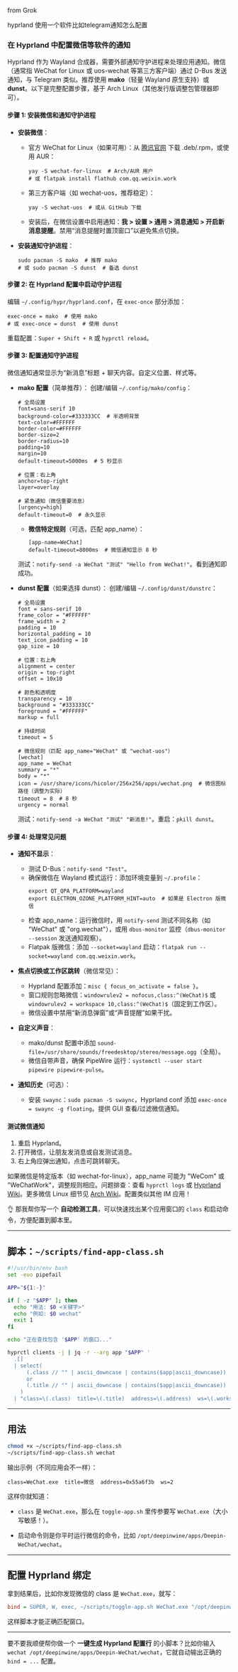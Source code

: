 





from Grok


hyprland 使用一个软件比如telegram通知怎么配置


### 在 Hyprland 中配置微信等软件的通知

Hyprland 作为 Wayland 合成器，需要外部通知守护进程来处理应用通知。微信（通常指 WeChat for Linux 或 uos-wechat 等第三方客户端）通过 D-Bus 发送通知，与 Telegram 类似。推荐使用 **mako**（轻量 Wayland 原生支持）或 **dunst**。以下是完整配置步骤，基于 Arch Linux（其他发行版调整包管理器即可）。

#### 步骤 1: 安装微信和通知守护进程
- **安装微信**：
  - 官方 WeChat for Linux（如果可用）：从 [腾讯官网](https://weixin.qq.com/) 下载 .deb/.rpm，或使用 AUR：
    ```
    yay -S wechat-for-linux  # Arch/AUR 用户
    # 或 flatpak install flathub com.qq.weixin.work
    ```
  - 第三方客户端（如 wechat-uos，推荐稳定）：
    ```
    yay -S wechat-uos  # 或从 GitHub 下载
    ```
  - 安装后，在微信设置中启用通知：**我 > 设置 > 通用 > 消息通知 > 开启新消息提醒**。禁用“消息提醒时置顶窗口”以避免焦点切换。

- **安装通知守护进程**：
  ```
  sudo pacman -S mako  # 推荐 mako
  # 或 sudo pacman -S dunst  # 备选 dunst
  ```

#### 步骤 2: 在 Hyprland 配置中启动守护进程
编辑 `~/.config/hypr/hyprland.conf`，在 `exec-once` 部分添加：
```
exec-once = mako  # 使用 mako
# 或 exec-once = dunst  # 使用 dunst
```

重载配置：`Super + Shift + R` 或 `hyprctl reload`。

#### 步骤 3: 配置通知守护进程
微信通知通常显示为“新消息”标题 + 聊天内容。自定义位置、样式等。

- **mako 配置**（简单推荐）：
  创建/编辑 `~/.config/mako/config`：
  ```
  # 全局设置
  font=sans-serif 10
  background-color=#333333CC  # 半透明背景
  text-color=#FFFFFF
  border-color=#FFFFFF
  border-size=2
  border-radius=10
  padding=10
  margin=10
  default-timeout=5000ms  # 5 秒显示

  # 位置：右上角
  anchor=top-right
  layer=overlay

  # 紧急通知（微信重要消息）
  [urgency=high]
  default-timeout=0  # 永久显示
  ```
  - **微信特定规则**（可选，匹配 app_name）：
    ```
    [app-name=WeChat]
    default-timeout=8000ms  # 微信通知显示 8 秒
    ```

  测试：`notify-send -a WeChat "测试" "Hello from WeChat!"`。看到通知即成功。

- **dunst 配置**（如果选择 dunst）：
  创建/编辑 `~/.config/dunst/dunstrc`：
  ```
  # 全局设置
  font = sans-serif 10
  frame_color = "#FFFFFF"
  frame_width = 2
  padding = 10
  horizontal_padding = 10
  text_icon_padding = 10
  gap_size = 10

  # 位置：右上角
  alignment = center
  origin = top-right
  offset = 10x10

  # 颜色和透明度
  transparency = 10
  background = "#333333CC"
  foreground = "#FFFFFF"
  markup = full

  # 持续时间
  timeout = 5

  # 微信规则（匹配 app_name="WeChat" 或 "wechat-uos"）
  [wechat]
  app_name = WeChat
  summary = "*"
  body = "*"
  icon = /usr/share/icons/hicolor/256x256/apps/wechat.png  # 微信图标路径（调整为实际）
  timeout = 8  # 8 秒
  urgency = normal
  ```
  测试：`notify-send -a WeChat "测试" "新消息!"`。重启：`pkill dunst`。

#### 步骤 4: 处理常见问题
- **通知不显示**：
  - 测试 D-Bus：`notify-send "Test"`。
  - 确保微信在 Wayland 模式运行：添加环境变量到 `~/.profile`：
    ```
    export QT_QPA_PLATFORM=wayland
    export ELECTRON_OZONE_PLATFORM_HINT=auto  # 如果是 Electron 版微信
    ```
  - 检查 app_name：运行微信时，用 `notify-send` 测试不同名称（如 "WeChat" 或 "org.wechat"），或用 `dbus-monitor` 监控（`dbus-monitor --session` 发送通知观察）。
  - Flatpak 版微信：添加 `--socket=wayland` 启动：`flatpak run --socket=wayland com.qq.weixin.work`。

- **焦点切换或工作区跳转**（微信常见）：
  - Hyprland 配置添加：`misc { focus_on_activate = false }`。
  - 窗口规则忽略微信：`windowrulev2 = nofocus,class:^(WeChat)$` 或 `windowrulev2 = workspace 10,class:^(WeChat)$`（固定到工作区）。
  - 微信设置中禁用“新消息弹窗”或“声音提醒”如果干扰。

- **自定义声音**：
  - mako/dunst 配置中添加 `sound-file=/usr/share/sounds/freedesktop/stereo/message.ogg`（全局）。
  - 微信自带声音，确保 PipeWire 运行：`systemctl --user start pipewire pipewire-pulse`。

- **通知历史**（可选）：
  - 安装 `swaync`：`sudo pacman -S swaync`，Hyprland conf 添加 `exec-once = swaync -g floating`。提供 GUI 查看/过滤微信通知。

#### 测试微信通知
1. 重启 Hyprland。
2. 打开微信，让朋友发消息或自发测试消息。
3. 右上角应弹出通知，点击可跳转聊天。

如果微信是特定版本（如 wechat-for-linux），app_name 可能为 "WeCom" 或 "WeChatWork"，调整规则相应。问题排查：查看 `hyprctl logs` 或 [Hyprland Wiki](https://wiki.hyprland.org/Useful-Utilities/Notification-Daemons/)。更多微信 Linux 细节见 [Arch Wiki](https://wiki.archlinux.org/title/WeChat)。配置类似其他 IM 应用！











👌 那我帮你写一个 **自动检测工具**，可以快速找出某个应用窗口的 `class` 和启动命令，方便配置到脚本里。

---

## 脚本：`~/scripts/find-app-class.sh`

```bash
#!/usr/bin/env bash
set -euo pipefail

APP="${1:-}"

if [ -z "$APP" ]; then
  echo "用法: $0 <关键字>"
  echo "例如: $0 wechat"
  exit 1
fi

echo "正在查找包含 '$APP' 的窗口..."

hyprctl clients -j | jq -r --arg app "$APP" '
  .[]
  | select(
      (.class // "" | ascii_downcase | contains($app|ascii_downcase))
      or
      (.title // "" | ascii_downcase | contains($app|ascii_downcase))
    )
  | "class=\(.class)  title=\(.title)  address=\(.address)  ws=\(.workspace.id)"'
```

---

## 用法

```bash
chmod +x ~/scripts/find-app-class.sh
~/scripts/find-app-class.sh wechat
```

输出示例（不同应用会不一样）：

```
class=WeChat.exe  title=微信  address=0x55a6f3b  ws=2
```

这样你就知道：

- `class` 是 `WeChat.exe`，那么在 `toggle-app.sh` 里传参要写 `WeChat.exe`（大小写敏感！）。
    
- 启动命令则是你平时运行微信的命令，比如 `/opt/deepinwine/apps/Deepin-WeChat/wechat`。
    

---

## 配置 Hyprland 绑定

拿到结果后，比如你发现微信的 class 是 `WeChat.exe`，就写：

```ini
bind = SUPER, W, exec, ~/scripts/toggle-app.sh WeChat.exe "/opt/deepinwine/apps/Deepin-WeChat/wechat"
```

这样脚本才能正确匹配窗口。

---

要不要我顺便帮你做一个 **一键生成 Hyprland 配置行** 的小脚本？比如你输入 `wechat /opt/deepinwine/apps/Deepin-WeChat/wechat`，它就自动输出正确的 `bind = ...` 配置。
